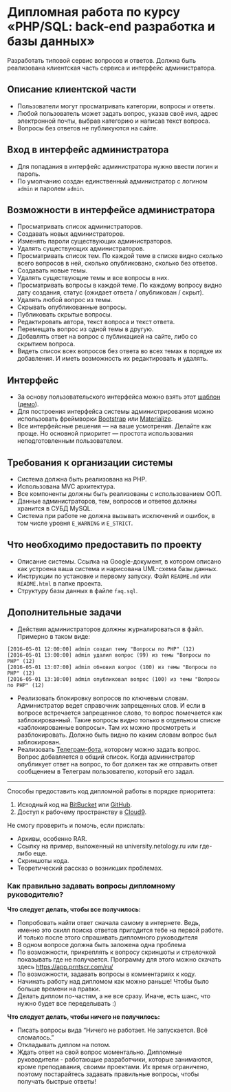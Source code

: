 # Дипломная работа по курсу «PHP/SQL: back-end разработка и базы данных»

Разработать типовой сервис вопросов и ответов. Должна быть реализована клиентская часть сервиса и интерфейс администратора.

## Описание клиентской части
* Пользователи могут просматривать категории, вопросы и ответы.
* Любой пользователь может задать вопрос, указав своё имя, адрес электронной почты, выбрав категорию и написав текст вопроса.
* Вопросы без ответов не публикуются на сайте.

## Вход в интерфейс администратора
* Для попадания в интерфейс администратора нужно ввести логин и пароль.
* По умолчанию создан единственный администратор с логином `admin` и паролем `admin`.

## Возможности в интерфейсе администратора
* Просматривать список администраторов.
* Создавать новых администраторов.
* Изменять пароли существующих администраторов.
* Удалять существующих администраторов.
* Просматривать список тем. По каждой теме в списке видно сколько всего вопросов в ней, сколько опубликовано, сколько без ответов.
* Создавать новые темы.
* Удалять существующие темы и все вопросы в них.
* Просматривать вопросы в каждой теме. По каждому вопросу видно дату создания, статус (ожидает ответа / опубликован / скрыт).
* Удалять любой вопрос из темы.
* Скрывать опубликованные вопросы.
* Публиковать скрытые вопросы.
* Редактировать автора, текст вопроса и текст ответа.
* Перемещать вопрос из одной темы в другую.
* Добавлять ответ на вопрос с публикацией на сайте, либо со скрытием вопроса.
* Видеть список всех вопросов без ответа во всех темах в порядке их добавления. И иметь возможность их редактировать и удалять.

## Интерфейс
* За основу пользовательского интерфейса можно взять этот [шаблон](https://github.com/netology-code/php-diplom/blob/master/resources/faq.zip) ([демо](https://netology-code.github.io/php-diplom/resources/preview/)).
* Для построения интерфейса системы администрирования можно использовать фреймворки [Bootstrap](http://getbootstrap.com/) или [Materialize](http://materializecss.com/).
* Все интерфейсные решения — на ваше усмотрения. Делайте как проще. Но основной приоритет — простота использования неподготовленным пользователем.

## Требования к организации системы
* Система должна быть реализована на PHP.
* Использована MVC архитектура.
* Все компоненты должны быть реализованы с использованием ООП.
* Данные администраторов, тем, вопросов и ответов должны хранится в СУБД MySQL.
* Система при работе не должна вызывать исключений и ошибок, в том числе уровня `E_WARNING` и `E_STRICT`.

## Что необходимо предоставить по проекту
* Описание системы. Ссылка на Google-документ, в котором описано как устроена ваша система и нарисована UML-схема базы данных.
* Инструкции по установке и первому запуску. Файл `README.md` или `README.html` в папке проекта.
* Структуру базы данных в файле `faq.sql`.

## Дополнительные задачи
* Действия администраторов должны журналироваться в файл. Примерно в таком виде:
```
[2016-05-01 12:00:00] admin создал тему "Вопросы по PHP" (12)
[2016-05-01 13:00:00] admin удалил вопрос (99) из темы "Вопросы по PHP" (12)
[2016-05-01 13:07:00] admin обновил вопрос (100) из темы "Вопросы по PHP" (12)
[2016-05-01 13:10:00] admin опубликовал вопрос (100) из темы "Вопросы по PHP" (12)
```
* Реализовать блокировку вопросов по ключевым словам. Администратор ведет справочник запрещенных слов. И если в вопросе встречается запрещенное слово, то вопрос помечается как заблокированный. Такие вопросы видно только в отдельном списке «заблокированные вопросы». Там их можно просмотреть и разблокировать. Должно быть видно по каким словам вопрос был заблокирован.
* Реализовать [Телеграм-бота](https://telegram.org/), которому можно задать вопрос. Вопрос добавляется в общий список. Когда администратор опубликует ответ на вопрос, то бот должен так же отправить ответ сообщением в Телеграм пользователю, который его задал.

---
Способы предоставить код дипломной работы в порядке приоритета:
1. Исходный код на [BitBucket](https://bitbucket.org/) или [GitHub](https://github.com/).
2. Доступ к рабочему пространству в [Cloud9](https://c9.io/).

Не смогу проверить и помочь, если прислать:
* Архивы, особенно RAR.
* Ссылку на пример, выложенный на university.netology.ru или где-либо еще.
* Скриншоты кода.
* Теоретический рассказ о возникших проблемах.

### Как правильно задавать вопросы дипломному руководителю?

**Что следует делать, чтобы все получилось:**

* Попробовать найти ответ сначала самому в интернете. Ведь, именно это скилл поиска ответов пригодится тебе на первой работе. И только после этого спрашивать дипломного руководителя
* В одном вопросе должна быть заложена одна проблема 
* По возможности, прикреплять к вопросу скриншоты и стрелочкой показывать где не получается. Программу для этого можно скачать здесь https://app.prntscr.com/ru/
* По возможности, задавать вопросы в комментариях к коду. 
* Начинать работу над дипломом как можно раньше! Чтобы было больше времени на правки. 
* Делать диплом по-частям, а не все сразу. Иначе, есть шанс, что нужно будет все переделывать :)  

**Что следует делать, чтобы ничего не получилось:**

* Писать вопросы вида “Ничего не работает. Не запускается. Всё сломалось.”
* Откладывать диплом на потом. 
* Ждать ответ на свой вопрос моментально. Дипломные руководители - работающие разработчики, которые занимаются, кроме преподавания, своими проектами. Их время ограничено, поэтому постарайтесь задавать правильные вопросы, чтобы получать быстрые ответы! 
